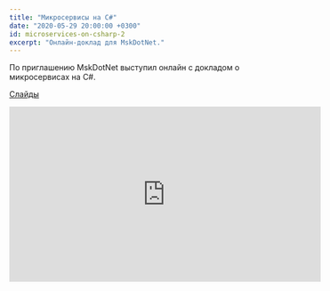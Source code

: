 ```yaml
---
title: "Микросервисы на C#"
date: "2020-05-29 20:00:00 +0300"
id: microservices-on-csharp-2
excerpt: "Онлайн-доклад для MskDotNet."
---
```


По приглашению MskDotNet выступил онлайн с докладом о микросервисах на C#.

[Слайды](/downloads/microservices-on-csharp.pdf)

<div class="video">
    <iframe width="560" height="315" src="https://www.youtube.com/embed/_0j8Z6okVMM" frameborder="0" allow="accelerometer; autoplay; encrypted-media; gyroscope; picture-in-picture" allowfullscreen></iframe>
</div>

